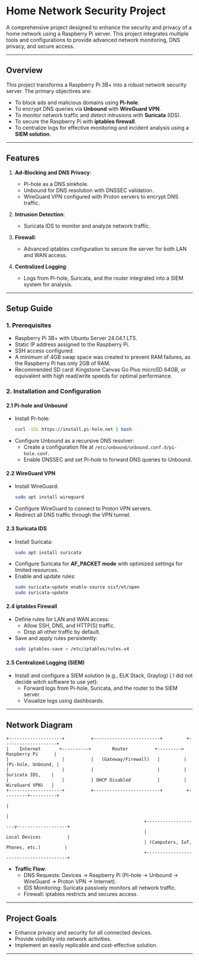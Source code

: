 # Home Network Security Project

A comprehensive project designed to enhance the security and privacy of a home network using a Raspberry Pi server. This project integrates multiple tools and configurations to provide advanced network monitoring, DNS privacy, and secure access.

---

## **Overview**

This project transforms a Raspberry Pi 3B+ into a robust network security server. The primary objectives are:

- To block ads and malicious domains using **Pi-hole**.
- To encrypt DNS queries via **Unbound** with **WireGuard VPN**.
- To monitor network traffic and detect intrusions with **Suricata** (IDS).
- To secure the Raspberry Pi with **iptables firewall**.
- To centralize logs for effective monitoring and incident analysis using a **SIEM solution**.

---

## **Features**

1. **Ad-Blocking and DNS Privacy**:

   - Pi-hole as a DNS sinkhole.
   - Unbound for DNS resolution with DNSSEC validation.
   - WireGuard VPN configured with Proton servers to encrypt DNS traffic.

2. **Intrusion Detection**:

   - Suricata IDS to monitor and analyze network traffic.

3. **Firewall**:

   - Advanced iptables configuration to secure the server for both LAN and WAN access.

4. **Centralized Logging**:

   - Logs from Pi-hole, Suricata, and the router integrated into a SIEM system for analysis.

---

## **Setup Guide**

### **1. Prerequisites**

- Raspberry Pi 3B+ with Ubuntu Server 24.04.1 LTS.
- Static IP address assigned to the Raspberry Pi.
- SSH access configured.
- A minimum of 4GB swap space was created to prevent RAM failures, as the Raspberry Pi has only 2GB of RAM.
- Recommended SD card: Kingstone Canvas Go Plus microSD 64GB, or equivalent with high read/write speeds for optimal performance.

### **2. Installation and Configuration**

#### **2.1 Pi-hole and Unbound**

- Install Pi-hole:
  ```bash
  curl -sSL https://install.pi-hole.net | bash
  ```
- Configure Unbound as a recursive DNS resolver:
  - Create a configuration file at `/etc/unbound/unbound.conf.d/pi-hole.conf`.
  - Enable DNSSEC and set Pi-hole to forward DNS queries to Unbound.

#### **2.2 WireGuard VPN**

- Install WireGuard:
  ```bash
  sudo apt install wireguard
  ```
- Configure WireGuard to connect to Proton VPN servers.
- Redirect all DNS traffic through the VPN tunnel.

#### **2.3 Suricata IDS**

- Install Suricata:
  ```bash
  sudo apt install suricata
  ```
- Configure Suricata for **AF\_PACKET mode** with optimized settings for limited resources.
- Enable and update rules:
  ```bash
  sudo suricata-update enable-source oisf/et/open
  sudo suricata-update
  ```

#### **2.4 iptables Firewall**

- Define rules for LAN and WAN access:
  - Allow SSH, DNS, and HTTP(S) traffic.
  - Drop all other traffic by default.
- Save and apply rules persistently:
  ```bash
  sudo iptables-save > /etc/iptables/rules.v4
  ```

#### **2.5 Centralized Logging (SIEM)**

- Install and configure a SIEM solution (e.g., ELK Stack, Graylog) ( I did not decide witch software to use yet):
  - Forward logs from Pi-hole, Suricata, and the router to the SIEM server.
  - Visualize logs using dashboards.

---

## **Network Diagram**

```
+--------------------+          +-------------------------+         +--------------------+
|    Internet       +---------->        Router          +---------> Raspberry Pi      |
|                    |          |   (Gateway/Firewall)   |         | (Pi-hole, Unbound, |
|                    |          |                        |         |   Suricata IDS,    |
|                    |          | DHCP Disabled          |         |   WireGuard VPN)   |
+--------------------+          +-------------------------+         +---------+----------+
                                                                         |
                                                                         |
                                                    +--------------------v-------------------+
                                                    |                 Local Devices          |
                                                    | (Computers, IoT, Phones, etc.)         |
                                                    +----------------------------------------+
```

- **Traffic Flow**:
  - DNS Requests: Devices -> Raspberry Pi (Pi-hole -> Unbound -> WireGuard -> Proton VPN -> Internet).
  - IDS Monitoring: Suricata passively monitors all network traffic.
  - Firewall: iptables restricts and secures access.



---

## **Project Goals**

- Enhance privacy and security for all connected devices.
- Provide visibility into network activities.
- Implement an easily replicable and cost-effective solution.

---
